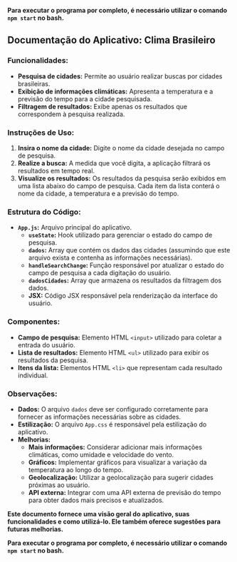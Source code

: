 **Para executar o programa por completo, é necessário utilizar o comando `npm start` no bash.**
## Documentação do Aplicativo: Clima Brasileiro

### **Funcionalidades:**

* **Pesquisa de cidades:** Permite ao usuário realizar buscas por cidades brasileiras.
* **Exibição de informações climáticas:** Apresenta a temperatura e a previsão do tempo para a cidade pesquisada.
* **Filtragem de resultados:** Exibe apenas os resultados que correspondem à pesquisa realizada.

### **Instruções de Uso:**

1. **Insira o nome da cidade:** Digite o nome da cidade desejada no campo de pesquisa.
2. **Realize a busca:** A medida que você digita, a aplicação filtrará os resultados em tempo real.
3. **Visualize os resultados:** Os resultados da pesquisa serão exibidos em uma lista abaixo do campo de pesquisa. Cada item da lista conterá o nome da cidade, a temperatura e a previsão do tempo.

### **Estrutura do Código:**

* **`App.js`:** Arquivo principal do aplicativo.
    * **`useState`:** Hook utilizado para gerenciar o estado do campo de pesquisa.
    * **`dados`:** Array que contém os dados das cidades (assumindo que este arquivo exista e contenha as informações necessárias).
    * **`handleSearchChange`:** Função responsável por atualizar o estado do campo de pesquisa a cada digitação do usuário.
    * **`dadosCidades`:** Array que armazena os resultados da filtragem dos dados.
    * **JSX:** Código JSX responsável pela renderização da interface do usuário.

### **Componentes:**

* **Campo de pesquisa:** Elemento HTML `<input>` utilizado para coletar a entrada do usuário.
* **Lista de resultados:** Elemento HTML `<ul>` utilizado para exibir os resultados da pesquisa.
* **Itens da lista:** Elementos HTML `<li>` que representam cada resultado individual.

### **Observações:**

* **Dados:** O arquivo `dados` deve ser configurado corretamente para fornecer as informações necessárias sobre as cidades.
* **Estilização:** O arquivo `App.css` é responsável pela estilização do aplicativo.
* **Melhorias:**
    * **Mais informações:** Considerar adicionar mais informações climáticas, como umidade e velocidade do vento.
    * **Gráficos:** Implementar gráficos para visualizar a variação da temperatura ao longo do tempo.
    * **Geolocalização:** Utilizar a geolocalização para sugerir cidades próximas ao usuário.
    * **API externa:** Integrar com uma API externa de previsão do tempo para obter dados mais precisos e atualizados.

**Este documento fornece uma visão geral do aplicativo, suas funcionalidades e como utilizá-lo. Ele também oferece sugestões para futuras melhorias.**

**Para executar o programa por completo, é necessário utilizar o comando `npm start` no bash.**

